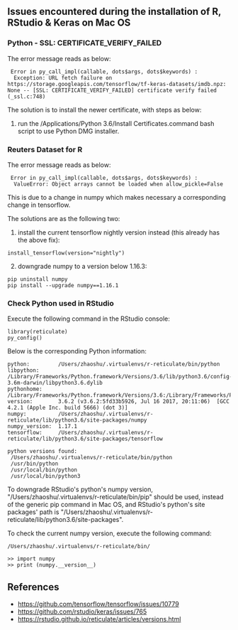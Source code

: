 ## Issues encountered during the installation of R, RStudio & Keras on Mac OS

### Python - SSL: CERTIFICATE_VERIFY_FAILED

The error message reads as below:
```
 Error in py_call_impl(callable, dots$args, dots$keywords) : 
  Exception: URL fetch failure on https://storage.googleapis.com/tensorflow/tf-keras-datasets/imdb.npz: None -- [SSL: CERTIFICATE_VERIFY_FAILED] certificate verify failed (_ssl.c:748) 
```

The solution is to install the newer certificate, with steps as below:
1. run the /Applications/Python 3.6/Install Certificates.command bash script to use Python DMG installer.


### Reuters Dataset for R

The error message reads as below:
```
 Error in py_call_impl(callable, dots$args, dots$keywords) : 
  ValueError: Object arrays cannot be loaded when allow_pickle=False
```

This is due to a change in numpy which makes necessary a corresponding change in tensorflow.

The solutions are as the following two:

1. install the current tensorflow nightly version instead (this already has the above fix):
```
install_tensorflow(version="nightly")
```

2. downgrade numpy to a version below 1.16.3:
```
pip uninstall numpy
pip install --upgrade numpy==1.16.1
```

### Check Python used in RStudio

Execute the following command in the RStudio console:
```
library(reticulate)
py_config()
```

Below is the corresponding Python information:
```
python:         /Users/zhaoshu/.virtualenvs/r-reticulate/bin/python
libpython:      /Library/Frameworks/Python.framework/Versions/3.6/lib/python3.6/config-3.6m-darwin/libpython3.6.dylib
pythonhome:     /Library/Frameworks/Python.framework/Versions/3.6:/Library/Frameworks/Python.framework/Versions/3.6
version:        3.6.2 (v3.6.2:5fd33b5926, Jul 16 2017, 20:11:06)  [GCC 4.2.1 (Apple Inc. build 5666) (dot 3)]
numpy:          /Users/zhaoshu/.virtualenvs/r-reticulate/lib/python3.6/site-packages/numpy
numpy_version:  1.17.1
tensorflow:     /Users/zhaoshu/.virtualenvs/r-reticulate/lib/python3.6/site-packages/tensorflow

python versions found: 
 /Users/zhaoshu/.virtualenvs/r-reticulate/bin/python
 /usr/bin/python
 /usr/local/bin/python
 /usr/local/bin/python3
```

To downgrade RStudio's python's numpy version, "/Users/zhaoshu/.virtualenvs/r-reticulate/bin/pip" should be used, instead of the generic pip command in Mac OS, and RStudio's python's site packages' path is "/Users/zhaoshu/.virtualenvs/r-reticulate/lib/python3.6/site-packages".

To check the current numpy version, execute the following command:
```
/Users/zhaoshu/.virtualenvs/r-reticulate/bin/

>> import numpy
>> print (numpy.__version__)
```

## References

* https://github.com/tensorflow/tensorflow/issues/10779
* https://github.com/rstudio/keras/issues/765
* https://rstudio.github.io/reticulate/articles/versions.html
